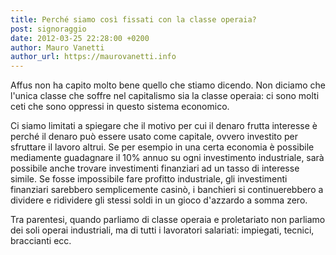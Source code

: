 ```yaml
---
title: Perché siamo così fissati con la classe operaia?
post: signoraggio
date: 2012-03-25 22:28:00 +0200
author: Mauro Vanetti
author_url: https://maurovanetti.info
---
```

Affus non ha capito molto bene quello che stiamo dicendo. Non diciamo che l'unica classe che soffre nel capitalismo sia la classe operaia: ci sono molti ceti che sono oppressi in questo sistema economico.

Ci siamo limitati a spiegare che il motivo per cui il denaro frutta interesse è perché il denaro può essere usato come capitale, ovvero investito per sfruttare il lavoro altrui. Se per esempio in una certa economia è possibile mediamente guadagnare il 10% annuo su ogni investimento industriale, sarà possibile anche trovare investimenti finanziari ad un tasso di interesse simile. Se fosse impossibile fare profitto industriale, gli investimenti finanziari sarebbero semplicemente casinò, i banchieri si continuerebbero a dividere e ridividere gli stessi soldi in un gioco d'azzardo a somma zero.

Tra parentesi, quando parliamo di classe operaia e proletariato non parliamo dei soli operai industriali, ma di tutti i lavoratori salariati: impiegati, tecnici, braccianti ecc.